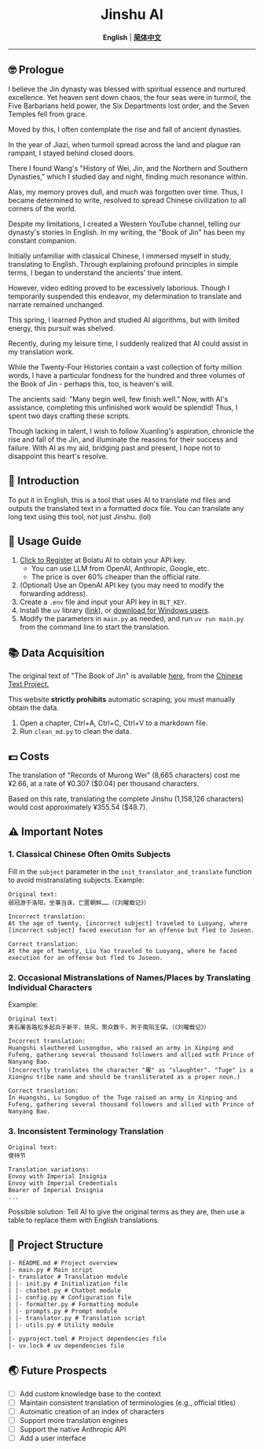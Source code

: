 <div align="center">


<h1>Jinshu AI</h1>


**English** | [**简体中文**](README.md)

</div>

---

## 🤓 Prologue
I believe the Jin dynasty was blessed with spiritual essence and nurtured excellence. Yet heaven sent down chaos, the four seas were in turmoil, the Five Barbarians held power, the Six Departments lost order, and the Seven Temples fell from grace.

Moved by this, I often contemplate the rise and fall of ancient dynasties.

In the year of Jiazi, when turmoil spread across the land and plague ran rampant, I stayed behind closed doors. 

There I found Wang's "History of Wei, Jin, and the Northern and Southern Dynasties," which I studied day and night, finding much resonance within.

Alas, my memory proves dull, and much was forgotten over time. Thus, I became determined to write, resolved to spread Chinese civilization to all corners of the world.

Despite my limitations, I created a Western YouTube channel, telling our dynasty's stories in English. In my writing, the "Book of Jin" has been my constant companion.

Initially unfamiliar with classical Chinese, I immersed myself in study, translating to English. Through explaining profound principles in simple terms, I began to understand the ancients' true intent.

However, video editing proved to be excessively laborious. Though I temporarily suspended this endeavor, my determination to translate and narrate remained unchanged.

This spring, I learned Python and studied AI algorithms, but with limited energy, this pursuit was shelved.

Recently, during my leisure time, I suddenly realized that AI could assist in my translation work. 

While the Twenty-Four Histories contain a vast collection of forty million words, I have a particular fondness for the hundred and three volumes of the Book of Jin - perhaps this, too, is heaven's will.

The ancients said: "Many begin well, few finish well." Now, with AI's assistance, completing this unfinished work would be splendid! Thus, I spent two days crafting these scripts.

Though lacking in talent, I wish to follow Xuanling's aspiration, chronicle the rise and fall of the Jin, and illuminate the reasons for their success and failure. With AI as my aid, bridging past and present, I hope not to disappoint this heart's resolve.

## 🤔 Introduction
To put it in English, this is a tool that uses AI to translate md files and outputs the translated text in a formatted docx file. 
You can translate any long text using this tool, not just Jinshu. (lol)

## 📑 Usage Guide
1. [Click to Register](https://api.bltcy.ai/register?aff=q3ue) at Bolatu AI to obtain your API key.
   - You can use LLM from OpenAI, Anthropic, Google, etc.
   - The price is over 60% cheaper than the official rate.
2. (Optional) Use an OpenAI API key (you may need to modify the forwarding address).
3. Create a `.env` file and input your API key in `BLT_KEY`.
4. Install the `uv` library ([link](https://github.com/astral-sh/uv)), or [download for Windows users](https://github.com/astral-sh/uv/releases/download/0.5.8/uv-x86_64-pc-windows-msvc.zip).
5. Modify the parameters in `main.py` as needed, and run `uv run main.py` from the command line to start the translation.

## 📚 Data Acquisition
The original text of "The Book of Jin" is available [here](https://ctext.org/wiki.pl?if=gb&res=788577&remap=gb), from the [Chinese Text Project.](https://ctext.org/ens)

This website **strictly prohibits** automatic scraping; you must manually obtain the data.
1. Open a chapter, Ctrl+A, Ctrl+C, Ctrl+V to a markdown file.
2. Run `clean_md.py` to clean the data.

## 💵 Costs
The translation of "Records of Murong Wei" (8,665 characters) cost me ¥2.66, at a rate of ¥0.307 ($0.04) per thousand characters.

Based on this rate, translating the complete Jinshu (1,158,126 characters) would cost approximately ¥355.54 ($48.7).

## ⚠ Important Notes

### 1. Classical Chinese Often Omits Subjects
Fill in the `subject` parameter in the `init_translator_and_translate` function to avoid mistranslating subjects. Example:
```
Original text:
弱冠游于洛阳，坐事当诛，亡匿朝鲜……（《刘曜载记》）

Incorrect translation:
At the age of twenty, [incorrect subject] traveled to Luoyang, where [incorrect subject] faced execution for an offense but fled to Joseon.

Correct translation:
At the age of twenty, Liu Yao traveled to Luoyang, where he faced execution for an offense but fled to Joseon.
```

### 2. Occasional Mistranslations of Names/Places by Translating Individual Characters
Example:
```
Original text:
黄石屠各路松多起兵于新平、扶风，聚众数千，附于南阳王保。（《刘曜载记》）

Incorrect translation:
Huangshi slauthered Lusongduo, who raised an army in Xinping and Fufeng, gathering several thousand followers and allied with Prince of Nanyang Bao.
(Incorrectly translates the character "屠" as "slaughter". "Tuge" is a Xiongnu tribe name and should be transliterated as a proper noun.)

Correct translation:
In Huangshi, Lu Songduo of the Tuge raised an army in Xinping and Fufeng, gathering several thousand followers and allied with Prince of Nanyang Bao.
```


### 3. Inconsistent Terminology Translation
```
Original text:
使持节

Translation variations:
Envoy with Imperial Insignia
Envoy with Imperial Credentials
Bearer of Imperial Insignia
...
```
Possible solution: Tell AI to give the original terms as they are, then use a table to replace them with English translations.



## 💬 Project Structure
```
|- README.md # Project overview
|- main.py # Main script
|- translator # Translation module
| |- init.py # Initialization file
| |- chatbot.py # Chatbot module
| |- config.py # Configuration file
| |- formatter.py # Formatting module
| |- prompts.py # Prompt module
| |- translator.py # Translation script
| |- utils.py # Utility module
|
|- pyproject.toml # Project dependencies file
|- uv.lock # uv dependencies file
```

## 🌏 Future Prospects
- [ ] Add custom knowledge base to the context
- [ ] Maintain consistent translation of terminologies (e.g., official titles)
- [ ] Automatic creation of an index of characters
- [ ] Support more translation engines
- [ ] Support the native Anthropic API
- [ ] Add a user interface